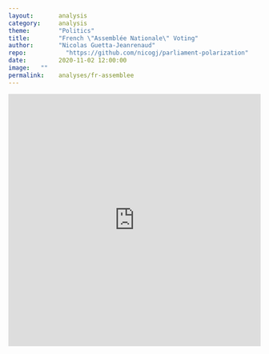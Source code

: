 ```yaml
---
layout:       analysis
category:     analysis
theme:        "Politics"
title:        "French \"Assemblée Nationale\" Voting"
author:       "Nicolas Guetta-Jeanrenaud"
repo: 		    "https://github.com/nicogj/parliament-polarization"
date:         2020-11-02 12:00:00
image:   ""
permalink:    analyses/fr-assemblee
---
```


<div>
  <div style="position:relative;padding-top:100%;">
    <iframe src="https://chart-studio.plotly.com/~nicogj/13.embed" frameborder="0" allowfullscreen
      style="position:absolute;top:0;left:0;width:100%;height:100%;"></iframe>
  </div>
</div>
